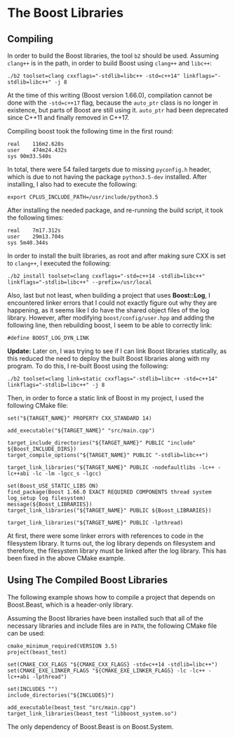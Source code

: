 # The Boost Libraries

## Compiling
In order to build the Boost libraries, the tool `b2` should be used. Assuming `clang++` is in the path, in order to build Boost using `clang++` and `libc++`:

```
./b2 toolset=clang cxxflags="-stdlib=libc++ -std=c++14" linkflags="-stdlib=libc++" -j 8
```

At the time of this writing (Boost version 1.66.0), compilation cannot be done with the `-std=c++17` flag, because the `auto_ptr` class is no longer in existence, but parts of Boost are still using it. `auto_ptr` had been deprecated since C++11 and finally removed in C++17.

Compiling boost took the following time in the first round:
```
real	116m2.628s
user	474m24.432s
sys	90m33.540s
```

In total, there were 54 failed targets due to missing `pyconfig.h` header, which is due to not having the package `python3.5-dev` installed. After installing, I also had to execute the following:
```
export CPLUS_INCLUDE_PATH=/usr/include/python3.5
```

After installing the needed package, and re-running the build script, it took the following times:
```
real	7m17.312s
user	29m13.704s
sys	5m40.344s
```

In order to install the built libraries, as root and after making sure CXX is set to `clang++`, I executed the following:
```
./b2 install toolset=clang cxxflags="-std=c++14 -stdlib=libc++" linkflags="-stdlib=libc++" --prefix=/usr/local
```

Also, last but not least, when building a project that uses **Boost::Log**, I encountered linker errors that I could not exactly figure out why they are happening, as it seems like I do have the shared object files of the log library. However, after modifying `boost/config/user.hpp` and adding the following line, then rebuilding boost, I seem to be able to correctly link:
```
#define BOOST_LOG_DYN_LINK
```

**Update:** Later on, I was trying to see if I can link Boost libraries statically, as this reduced the need to deploy the built Boost libraries along with my program. To do this, I re-built Boost using the following:
```
./b2 toolset=clang link=static cxxflags="-stdlib=libc++ -std=c++14" linkflags="-stdlib=libc++" -j 8
```

Then, in order to force a static link of Boost in my project, I used the following CMake file:
```
set("${TARGET_NAME}" PROPERTY CXX_STANDARD 14)

add_executable("${TARGET_NAME}" "src/main.cpp")

target_include_directories("${TARGET_NAME}" PUBLIC "include" ${Boost_INCLUDE_DIRS})
target_compile_options("${TARGET_NAME}" PUBLIC "-stdlib=libc++")

target_link_libraries("${TARGET_NAME}" PUBLIC -nodefaultlibs -lc++ -lc++abi -lc -lm -lgcc_s -lgcc)

set(Boost_USE_STATIC_LIBS ON)
find_package(Boost 1.66.0 EXACT REQUIRED COMPONENTS thread system log_setup log filesystem)
message(${Boost_LIBRARIES})
target_link_libraries("${TARGET_NAME}" PUBLIC ${Boost_LIBRARIES})

target_link_libraries("${TARGET_NAME}" PUBLIC -lpthread)
```

At first, there were some linker errors with references to code in the filesystem library. It turns out, the log library depends on filesystem and therefore, the filesystem library must be linked after the log library. This has been fixed in the above CMake example.

## Using The Compiled Boost Libraries
The following example shows how to compile a project that depends on Boost.Beast, which is a header-only library.

Assuming the Boost libraries have been installed such that all of the necessary libraries and include files are in `PATH`, the following CMake file can be used:
```
cmake_minimum_required(VERSION 3.5)
project(beast_test)

set(CMAKE_CXX_FLAGS "${CMAKE_CXX_FLAGS} -std=c++14 -stdlib=libc++")
set(CMAKE_EXE_LINKER_FLAGS "${CMAKE_EXE_LINKER_FLAGS} -lc -lc++ -lc++abi -lpthread")

set(INCLUDES "")
include_directories("${INCLUDES}")

add_executable(beast_test "src/main.cpp")
target_link_libraries(beast_test "libboost_system.so")
```

The only dependency of Boost.Beast is on Boost.System.
